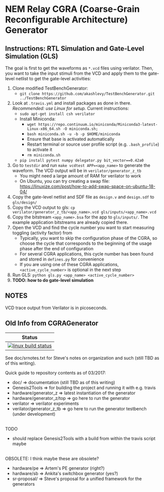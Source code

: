 # NEM Relay CGRA (Coarse-Grain Reconfigurable Architecture) Generator

## Instructions: RTL Simulation and Gate-Level Simulation (GLS)

The goal is first to get the waveforms as `*.vcd` files using verilator.
Then, you want to take the input stimuli from the VCD and apply them to the gate-level netlist to get the gate-level activities:
1. Clone modified TestBenchGenerator:
    - `git clone https://github.com/akashlevy/TestBenchGenerator.git ../TestBenchGenerator`
2. Look at `.travis.yml` and install packages as done in there. *Recommended: use Linux for setup.* Current instructions:
    - `sudo apt-get install csh verilator`
    - Install Miniconda:
        - `wget https://repo.continuum.io/miniconda/Miniconda3-latest-Linux-x86_64.sh -O miniconda.sh;`
        - `bash miniconda.sh -u -b -p $HOME/miniconda`
        - Ensure that base is activated automatically
        - Restart terminal or source user profile script (e.g. `.bash_profile`) to activate it
        - `rm miniconda.sh`
    - `pip install pytest numpy delegator.py bit_vector==0.42a0`
3. Go to `testdir` and run `make vcdtest APP=<app_name>` to generate the waveform. The VCD output will be in `verilator/generator_z_tb`
    - You might need a large amount of RAM for verilator to work
    - On Ubuntu, you can try creating a swap file: https://linuxize.com/post/how-to-add-swap-space-on-ubuntu-18-04/
4. Copy the gate-level netlist and SDF file as `design.v` and `design.sdf` to `gls/design/`
5. Copy the VCD output to gls: `cp verilator/generator_z_tb/<app_name>.vcd gls/inputs/<app_name>.vcd`
6. Copy the bitstream `<app_name>.bsa` for the app to `gls/inputs/`. The example application bitstreams are already copied there.
7. Open the VCD and find the cycle number you want to start measuring toggling (activity factor) from
    - Typically, you want to skip the configuration phase of the CGRA, so choose the cycle that corresponds to the beginning of the usage phase after the end of configuration
    - For several CGRA applications, this cycle number has been found and stored in `defines.py` for convenience
    - If you are using one of these CGRA applications, `<active_cycle_number>` is optional in the next step
8. Run GLS: `python gls.py <app_name> <active_cycle_number>`
9.  **TODO: how to do gate-level simulation**

## NOTES

VCD trace output from Verilator is in picoseconds.

## Old Info from CGRAGenerator

| Status                       |
|------------------------------|
| [![linux build status][1]][2]|

[1]: https://travis-ci.org/StanfordAHA/CGRAGenerator.svg?branch=master
[2]: https://travis-ci.org/StanfordAHA/CGRAGenerator

See doc/srnotes.txt for Steve's notes on organization and such
(still TBD as of this writing).

Quick guide to repository contents as of 03/2017:
* doc/ => documentation (still TBD as of this writing)
* Genesis2Tools => for building the project and running it with e.g. travis
* hardware/generator_z => latest instantiation of the generator
* hardware/generator_z/top => go here to run the generator
* verilator => verilator experiments
* verilator/generator_z_tb => go here to run the generator testbench (under development)
<br/><br/>

TODO
* should replace Genesis2Tools with a build from within the travis script maybe
<br/><br/>


OBSOLETE: I think maybe these are obsolete?
* hardware/pe => Artem's PE generator (right?)
* hardware/sb => Ankita's switchbox generator (yes?)
* sr-proposal/ => Steve's proposal for a unified framework for the generators

